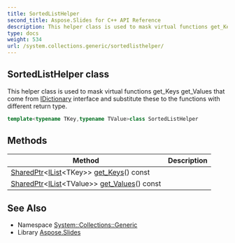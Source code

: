 ```yaml
---
title: SortedListHelper
second_title: Aspose.Slides for C++ API Reference
description: This helper class is used to mask virtual functions get_Keys get_Values that come from IDictionary interface and substitute these to the functions with different return type.
type: docs
weight: 534
url: /system.collections.generic/sortedlisthelper/
---
```

## SortedListHelper class


This helper class is used to mask virtual functions get_Keys get_Values that come from [IDictionary](../idictionary/) interface and substitute these to the functions with different return type.

```cpp
template<typename TKey,typename TValue>class SortedListHelper
```

## Methods

| Method | Description |
| --- | --- |
| [SharedPtr](../../system/sharedptr/)\<[IList](../ilist/)\<TKey\>\> [get_Keys](./get_keys/)() const |  |
| [SharedPtr](../../system/sharedptr/)\<[IList](../ilist/)\<TValue\>\> [get_Values](./get_values/)() const |  |
## See Also

* Namespace [System::Collections::Generic](../)
* Library [Aspose.Slides](../../)